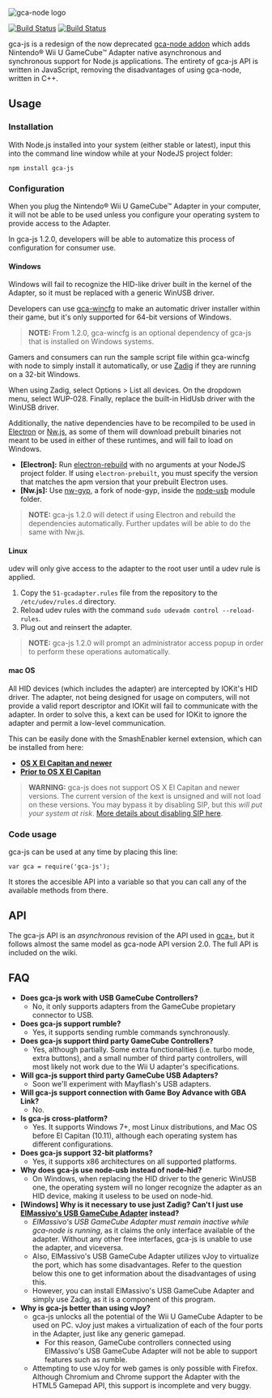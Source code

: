 ![gca-node logo][logo]

[![Build Status](https://travis-ci.org/YonicDev/gca-js.svg?branch=master)](https://travis-ci.org/YonicDev/gca-js) [![Build Status](https://ci.appveyor.com/api/projects/status/6oocja2ekd47a3pp?svg=true)](https://ci.appveyor.com/project/yonicstudios/gca-js)

gca-js is a redesign of the now deprecated [gca-node addon][1] which adds Nintendo&reg; Wii U GameCube&trade; Adapter native asynchronous and synchronous support for Node.js applications.
The entirety of gca-js API is written in JavaScript, removing the disadvantages of using gca-node, written in C++.

## Usage

### Installation
With Node.js installed into your system (either stable or latest), input this into the command line window while at your NodeJS project folder:

    npm install gca-js

### Configuration
When you plug the Nintendo&reg; Wii U GameCube&trade; Adapter  in your computer, it will not be able to be used unless you configure your operating system to provide access to the Adapter.

In gca-js 1.2.0, developers will be able to automatize this process of configuration for consumer use.

#### Windows
Windows will fail to recognize the HID-like driver built in the kernel of the Adapter, so it must be replaced with a generic WinUSB driver.

Developers can use [gca-wincfg](https://github.com/YonicDev/gca-wincfg) to make an automatic driver installer within their game, but it's only supported for 64-bit versions of Windows.

> **NOTE:** From 1.2.0, gca-wincfg is an optional dependency of gca-js that is installed on Windows systems.

Gamers and consumers can run the sample script file within gca-wincfg with node to simply install it automatically, or use [Zadig](http://zadig.akeo.ie/downloads/zadig-2.3.exe) if they are running on a 32-bit Windows.

When using Zadig, select Options > List all devices. On the dropdown menu, select WUP-028. Finally, replace the built-in HidUsb driver with the WinUSB driver.

Additionally, the native dependencies have to be recompiled to be used in [Electron](https://github.com/electron/electron) or [Nw.js](https://github.com/nwjs/nw.js), as some of them will download prebuilt binaries not meant to be used in either of these runtimes, and will fail to load on Windows.

* **[Electron]:** Run [electron-rebuild](https://github.com/electron/electron-rebuild) with no arguments at your NodeJS project folder. If using `electron-prebuilt`, you must specify the version that matches the apm version that your prebuilt Electron uses.
* **[Nw.js]:** Use [nw-gyp](https://github.com/nwjs/nw-gyp), a fork of node-gyp, inside the [node-usb](https://github.com/tessel/node-usb) module folder.

> **NOTE:** gca-js 1.2.0 will detect if using Electron and rebuild the dependencies automatically. Further updates will be able to do the same with Nw.js.

#### Linux
udev will only give access to the adapter to the root user until a udev rule is applied.
1. Copy the `51-gcadapter.rules` file from the repository to the `/etc/udev/rules.d` directory.
2. Reload udev rules with the command `sudo udevadm control --reload-rules`.
3. Plug out and reinsert the adapter.

> **NOTE:** gca-js 1.2.0 will prompt an administrator access popup in order to perform these operations automatically.

#### mac OS
All HID devices (which includes the adapter) are intercepted by IOKit's HID driver. The adapter, not being designed for usage on computers, will not provide a valid report descriptor and IOKit will fail to communicate with the adapter. In order to solve this, a kext can be used for IOKit to ignore the adapter and permit a low-level communication.

This can be easily done with the SmashEnabler kernel extension, which can be installed from here:
* **[OS X El Capitan and newer](https://forums.dolphin-emu.org/attachment.php?aid=16638)**
* **[Prior to OS X El Capitan](https://forums.dolphin-emu.org/attachment.php?aid=16637)**

> **WARNING:** gca-js does not support OS X El Capitan and newer versions. The current version of the kext is unsigned and will not load on these versions. You may bypass it by disabling SIP, but this *will put your system at risk*. [More details about disabling SIP here](https://forums.dolphin-emu.org/Thread-os-x-gcn-adapter-kext-testers-wanted?pid=387495#pid387495).


### Code usage
gca-js can be used at any time by placing this line:

    var gca = require('gca-js');

It stores the accesible API into a variable so that you can call any of the available methods from there.

## API
The gca-js API is an *asynchronous* revision of the API used in [gca+][2], but it follows almost the same model as gca-node API version 2.0. The full API is included on the wiki.

## FAQ
  * **Does gca-js work with USB GameCube Controllers?**
     * No, it only supports adapters from the GameCube propietary connector to USB.
  * **Does gca-js support rumble?**
     * Yes, it supports sending rumble commands synchronously.
  * **Does gca-js support third party GameCube Controllers?**
     * Yes, although partially. Some extra functionalities (i.e. turbo mode, extra buttons), and a small number of third party controllers, will most likely not work due to the Wii U adapter's specifications.
  * **Will gca-js support third party GameCube USB Adapters?**
     * Soon we'll experiment with Mayflash's USB adapters.
  * **Will gca-js support connection with Game Boy Advance with GBA Link?**
     * No.
  * **Is gca-js cross-platform?**
     * Yes. It supports Windows 7+, most Linux distributions, and Mac OS before El Capitan (10.11), although each operating system has different configurations.
  * **Does gca-js support 32-bit platforms?**
     * Yes, it supports x86 architectures on all supported platforms.
  * **Why does gca-js use node-usb instead of node-hid?**
     * On Windows, when replacing the HID driver to the generic WinUSB one, the operating system will no longer recognize the adapter as an HID device, making it useless to be used on node-hid.
  * **[Windows] Why is it necessary to use just Zadig? Can't I just use [ElMassivo's USB GameCube Adapter][3] instead?**
     * *ElMassivo's USB GameCube Adapter must remain inactive while gca-node is running*, as it claims the only interface available of the adapter. Without any other free interfaces, gca-js is unable to use the adapter, and viceversa.
     * Also, ElMassivo's USB GameCube Adapter utilizes vJoy to virtualize the port, which has some disadvantages. Refer to the question below this one to get information about the disadvantages of using this.
     * However, you can install ElMassivo's USB GameCube Adapter and simply use Zadig, as it is a component of this program.
  * **Why is gca-js better than using vJoy?**
     * gca-js unlocks all the potential of the Wii U GameCube Adapter to be used on PC. vJoy just makes a virtualization of each of the four ports in the Adapter, just like any generic gamepad.
       * For this reason, GameCube controllers connected using ElMassivo's USB GameCube Adapter will not be able to support features such as rumble.
     * Attempting to use vJoy for web games is only possible with Firefox. Although Chromium and Chrome support the Adapter with the HTML5 Gamepad API, this support is incomplete and very buggy.

[logo]: http://i.imgur.com/ggbYe8v.png
[1]: https://github.com/yonicstudios/gca-node
[2]: https://github.com/yonicstudios/gca-plus
[3]: http://m4sv.com/page/wii-u-gcn-usb-driver

